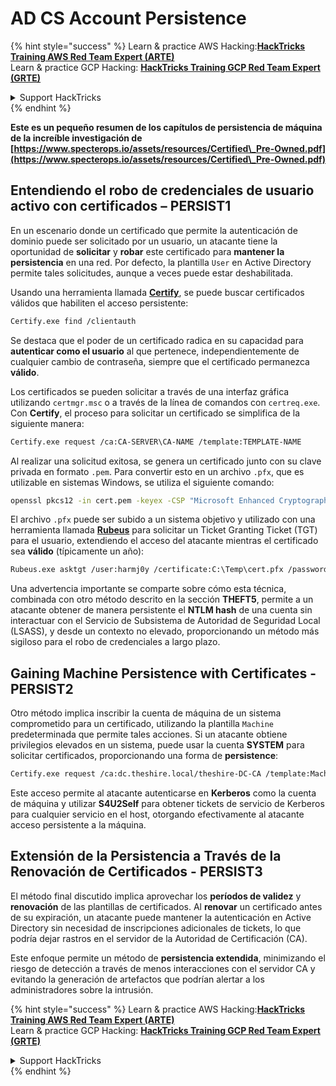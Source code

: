 # AD CS Account Persistence

{% hint style="success" %}
Learn & practice AWS Hacking:<img src="/.gitbook/assets/arte.png" alt="" data-size="line">[**HackTricks Training AWS Red Team Expert (ARTE)**](https://training.hacktricks.xyz/courses/arte)<img src="/.gitbook/assets/arte.png" alt="" data-size="line">\
Learn & practice GCP Hacking: <img src="/.gitbook/assets/grte.png" alt="" data-size="line">[**HackTricks Training GCP Red Team Expert (GRTE)**<img src="/.gitbook/assets/grte.png" alt="" data-size="line">](https://training.hacktricks.xyz/courses/grte)

<details>

<summary>Support HackTricks</summary>

* Check the [**subscription plans**](https://github.com/sponsors/carlospolop)!
* **Join the** 💬 [**Discord group**](https://discord.gg/hRep4RUj7f) or the [**telegram group**](https://t.me/peass) or **follow** us on **Twitter** 🐦 [**@hacktricks\_live**](https://twitter.com/hacktricks\_live)**.**
* **Share hacking tricks by submitting PRs to the** [**HackTricks**](https://github.com/carlospolop/hacktricks) and [**HackTricks Cloud**](https://github.com/carlospolop/hacktricks-cloud) github repos.

</details>
{% endhint %}

**Este es un pequeño resumen de los capítulos de persistencia de máquina de la increíble investigación de [https://www.specterops.io/assets/resources/Certified\_Pre-Owned.pdf](https://www.specterops.io/assets/resources/Certified\_Pre-Owned.pdf)**


## **Entendiendo el robo de credenciales de usuario activo con certificados – PERSIST1**

En un escenario donde un certificado que permite la autenticación de dominio puede ser solicitado por un usuario, un atacante tiene la oportunidad de **solicitar** y **robar** este certificado para **mantener la persistencia** en una red. Por defecto, la plantilla `User` en Active Directory permite tales solicitudes, aunque a veces puede estar deshabilitada.

Usando una herramienta llamada [**Certify**](https://github.com/GhostPack/Certify), se puede buscar certificados válidos que habiliten el acceso persistente:
```bash
Certify.exe find /clientauth
```
Se destaca que el poder de un certificado radica en su capacidad para **autenticar como el usuario** al que pertenece, independientemente de cualquier cambio de contraseña, siempre que el certificado permanezca **válido**.

Los certificados se pueden solicitar a través de una interfaz gráfica utilizando `certmgr.msc` o a través de la línea de comandos con `certreq.exe`. Con **Certify**, el proceso para solicitar un certificado se simplifica de la siguiente manera:
```bash
Certify.exe request /ca:CA-SERVER\CA-NAME /template:TEMPLATE-NAME
```
Al realizar una solicitud exitosa, se genera un certificado junto con su clave privada en formato `.pem`. Para convertir esto en un archivo `.pfx`, que es utilizable en sistemas Windows, se utiliza el siguiente comando:
```bash
openssl pkcs12 -in cert.pem -keyex -CSP "Microsoft Enhanced Cryptographic Provider v1.0" -export -out cert.pfx
```
El archivo `.pfx` puede ser subido a un sistema objetivo y utilizado con una herramienta llamada [**Rubeus**](https://github.com/GhostPack/Rubeus) para solicitar un Ticket Granting Ticket (TGT) para el usuario, extendiendo el acceso del atacante mientras el certificado sea **válido** (típicamente un año):
```bash
Rubeus.exe asktgt /user:harmj0y /certificate:C:\Temp\cert.pfx /password:CertPass!
```
Una advertencia importante se comparte sobre cómo esta técnica, combinada con otro método descrito en la sección **THEFT5**, permite a un atacante obtener de manera persistente el **NTLM hash** de una cuenta sin interactuar con el Servicio de Subsistema de Autoridad de Seguridad Local (LSASS), y desde un contexto no elevado, proporcionando un método más sigiloso para el robo de credenciales a largo plazo.

## **Gaining Machine Persistence with Certificates - PERSIST2**

Otro método implica inscribir la cuenta de máquina de un sistema comprometido para un certificado, utilizando la plantilla `Machine` predeterminada que permite tales acciones. Si un atacante obtiene privilegios elevados en un sistema, puede usar la cuenta **SYSTEM** para solicitar certificados, proporcionando una forma de **persistence**:
```bash
Certify.exe request /ca:dc.theshire.local/theshire-DC-CA /template:Machine /machine
```
Este acceso permite al atacante autenticarse en **Kerberos** como la cuenta de máquina y utilizar **S4U2Self** para obtener tickets de servicio de Kerberos para cualquier servicio en el host, otorgando efectivamente al atacante acceso persistente a la máquina.

## **Extensión de la Persistencia a Través de la Renovación de Certificados - PERSIST3**

El método final discutido implica aprovechar los **períodos de validez** y **renovación** de las plantillas de certificados. Al **renovar** un certificado antes de su expiración, un atacante puede mantener la autenticación en Active Directory sin necesidad de inscripciones adicionales de tickets, lo que podría dejar rastros en el servidor de la Autoridad de Certificación (CA).

Este enfoque permite un método de **persistencia extendida**, minimizando el riesgo de detección a través de menos interacciones con el servidor CA y evitando la generación de artefactos que podrían alertar a los administradores sobre la intrusión.

{% hint style="success" %}
Learn & practice AWS Hacking:<img src="/.gitbook/assets/arte.png" alt="" data-size="line">[**HackTricks Training AWS Red Team Expert (ARTE)**](https://training.hacktricks.xyz/courses/arte)<img src="/.gitbook/assets/arte.png" alt="" data-size="line">\
Learn & practice GCP Hacking: <img src="/.gitbook/assets/grte.png" alt="" data-size="line">[**HackTricks Training GCP Red Team Expert (GRTE)**<img src="/.gitbook/assets/grte.png" alt="" data-size="line">](https://training.hacktricks.xyz/courses/grte)

<details>

<summary>Support HackTricks</summary>

* Check the [**subscription plans**](https://github.com/sponsors/carlospolop)!
* **Join the** 💬 [**Discord group**](https://discord.gg/hRep4RUj7f) or the [**telegram group**](https://t.me/peass) or **follow** us on **Twitter** 🐦 [**@hacktricks\_live**](https://twitter.com/hacktricks\_live)**.**
* **Share hacking tricks by submitting PRs to the** [**HackTricks**](https://github.com/carlospolop/hacktricks) and [**HackTricks Cloud**](https://github.com/carlospolop/hacktricks-cloud) github repos.

</details>
{% endhint %}

